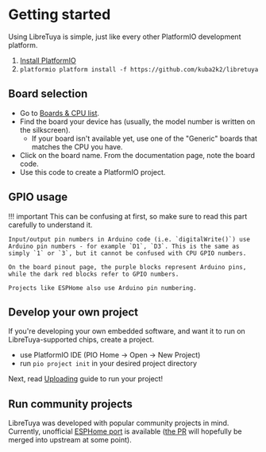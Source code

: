# Getting started

Using LibreTuya is simple, just like every other PlatformIO development platform.

1. [Install PlatformIO](https://platformio.org/platformio-ide)
2. `platformio platform install -f https://github.com/kuba2k2/libretuya`

## Board selection

- Go to [Boards & CPU list](../status/supported.md).
- Find the board your device has (usually, the model number is written on the silkscreen).
	- If your board isn't available yet, use one of the "Generic" boards that matches the CPU you have.
- Click on the board name. From the documentation page, note the board code.
- Use this code to create a PlatformIO project.

## GPIO usage

!!! important
	This can be confusing at first, so make sure to read this part carefully to understand it.

	Input/output pin numbers in Arduino code (i.e. `digitalWrite()`) use Arduino pin numbers - for example `D1`, `D3`. This is the same as simply `1` or `3`, but it cannot be confused with CPU GPIO numbers.

	On the board pinout page, the purple blocks represent Arduino pins, while the dark red blocks refer to GPIO numbers.

	Projects like ESPHome also use Arduino pin numbering.

## Develop your own project

If you're developing your own embedded software, and want it to run on LibreTuya-supported chips, create a project.

- use PlatformIO IDE (PIO Home -> Open -> New Project)
- run `pio project init` in your desired project directory

Next, read [Uploading](uploading.md) guide to run your project!

## Run community projects

LibreTuya was developed with popular community projects in mind. Currently, unofficial [ESPHome port](../projects/esphome.md) is available ([the PR](https://github.com/esphome/esphome/pull/3509) will hopefully be merged into upstream at some point).
